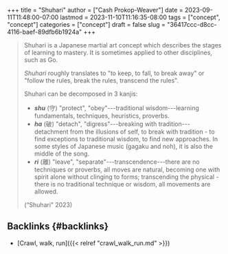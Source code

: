 +++
title = "Shuhari"
author = ["Cash Prokop-Weaver"]
date = 2023-09-11T11:48:00-07:00
lastmod = 2023-11-10T11:16:35-08:00
tags = ["concept", "concept"]
categories = ["concept"]
draft = false
slug = "36417ccc-d8cc-4116-baef-89dfb6b1924a"
+++

> Shuhari is a Japanese martial art concept which describes the stages of learning to mastery. It is sometimes applied to other disciplines, such as Go.
>
> _Shuhari_ roughly translates to "to keep, to fall, to break away" or "follow the rules, break the rules, transcend the rules".
>
> Shuhari can be decomposed in 3 kanjis:
>
> -   _**shu**_ (守) "protect", "obey"---traditional wisdom---learning fundamentals, techniques, heuristics, proverbs.
> -   _**ha**_ (破) "detach", "digress"---breaking with tradition---detachment from the illusions of self, to break with tradition - to find exceptions to traditional wisdom, to find new approaches. In some styles of Japanese music (gagaku and noh), it is also the middle of the song.
> -   _**ri**_ (離) "leave", "separate"---transcendence---there are no techniques or proverbs, all moves are natural, becoming one with spirit alone without clinging to forms; transcending the physical - there is no traditional technique or wisdom, all movements are allowed.
>
> (“Shuhari” 2023)


## Backlinks {#backlinks}

-   [Crawl, walk, run]({{< relref "crawl_walk_run.md" >}})
